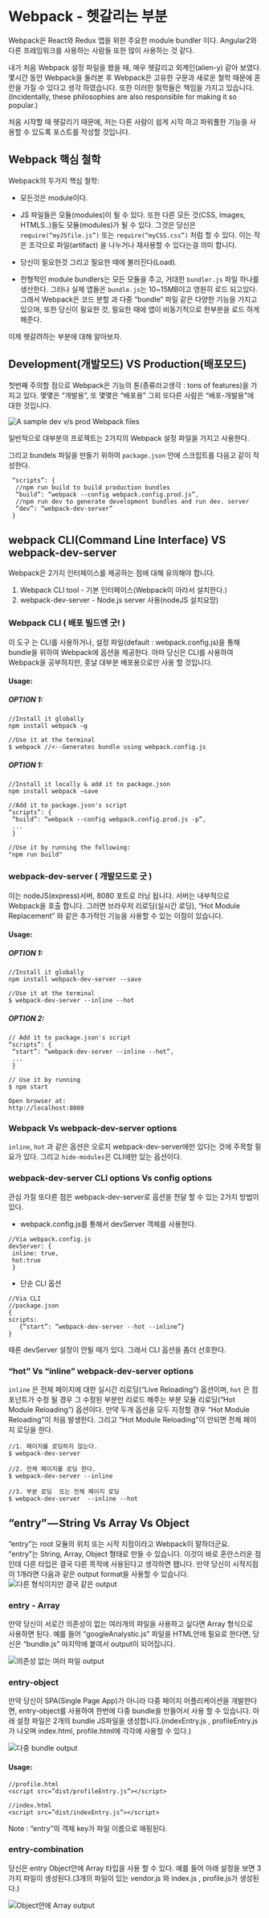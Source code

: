 # Webpack - 헷갈리는 부분
 Webpack은 React와 Redux 앱을 위한 주요한 module bundler 이다. Angular2와 다른 프레임워크를 사용하는 사람들 또한 많이 사용하는 것 같다.

 내가 처음 Webpack 설정 파일을 봤을 때, 매우 헷갈리고 외계인(alien-y) 같아 보였다. 몇시간 동안 Webpack을 둘러본 후  Webpack은 고유한 구문과 새로운 철학 때문에 혼란을 가질 수 있다고 생각 하였습니다. 또한 이러한 철학들은 책임을 가지고 있습니다. (Incidentally, these philosophies are also responsible for making it so popular.)

 처음 시작할 때 헷갈리기 때문에, 저는 다른 사람이 쉽게 시작 하고 파워풀한 기능을 사용할 수 있도록  포스트를 작성할 것입니다.

## Webpack 핵심 철학
 Webpack의 두가지 핵심 철학:
* 모든것은 module이다.
 * JS 파일들은 모듈(modules)이 될 수 있다. 또한 다른 모든 것(CSS, Images, HTMLS..)들도 모듈(modules)가 될 수 있다. 그것은 당신은 `require(“myJSfile.js”)`  또는 `require(“myCSS.css”)` 처럼 할 수 있다. 이는 작은 조각으로 파일(artifact) 을 나누거나 재사용할 수 있다는걸 의미 합니다.

* 당신이 필요한것 그리고 필요한 때에 불러진다(Load).
 * 전형적인 module bundlers는 모든 모듈을 주고, 거대한 `bundler.js` 파일 하나를 생산한다. 그러나 실제 앱들은 `bundle.js`는 10~15MB이고 영원히 로드 되고있다. 그래서 Webpack은 코드 분할 과 다중 “bundle” 파일 같은 다양한 기능을 가지고 있으며, 또한 당신이 필요한 것, 필요한 때에 앱이 비동기적으로 한부분을 로드 하게 해준다.

이제 헷갈려하는 부분에 대해 알아보자.

## Development(개발모드) VS Production(배포모드)
 첫번째 주의할 점으로 Webpack은 기능의 톤(종류라고생각 :  tons of features)을 가지고 있다. 몇몇은 “개발용”, 또 몇몇은 “배포용” 그외 또다른 사람은 “배포-개발용”에 대한 것입니다.

![A sample dev v/s prod Webpack files](https://d262ilb51hltx0.cloudfront.net/max/1600/1*WCAdMi04IFEWdngK8bkFcw.png)

일반적으로 대부분의 프로젝트는 2가지의 Webpack 설정 파일을 가지고 사용한다.

그리고 bundels 파일을 만들기 위하여 `package.json` 안에 스크립트를 다음고 같이 작성한다.

````
 “scripts”: {
  //npm run build to build production bundles
  “build”: “webpack --config webpack.config.prod.js”,
  //npm run dev to generate development bundles and run dev. server
  “dev”: “webpack-dev-server”
 }
````

## webpack CLI(Command Line Interface) VS webpack-dev-server
Webpack은 2가지 인터페이스를 제공하는 점에 대해 유의해야 합니다.

1. Webpack CLI tool - 기본 인터페이스(Webpack이 아라서 설치한다.)
2. webpack-dev-server - Node.js server 사용(nodeJS 설치요망)

### Webpack CLI ( 배포 빌드엔 굿! )
 이 도구 는 CLI를 사용하거나, 설정 파일(default : webpack.config.js)을 통해 bundle을 위하여 Webpack에 옵션을 제공한다.
아마 당신은 CLI를 사용하여 Webpack을 공부하지만, 훗날 대부분 배포용으로만 사용 할 것입니다.

#### Usage:

##### OPTION 1: 

````
//Install it globally
npm install webpack —g

//Use it at the terminal 
$ webpack //<--Generates bundle using webpack.config.js
````

##### OPTION 1: 
````
//Install it locally & add it to package.json
npm install webpack —save

//Add it to package.json's script 
“scripts”: {
 “build”: “webpack --config webpack.config.prod.js -p”,
 ...
 }

//Use it by running the following:
"npm run build"

````

### webpack-dev-server ( 개발모드로 굿 )
 이는 nodeJS(express)서버, 8080 포트로 러닝 됩니다. 서버는 내부적으로 Webpack을 호출 합니다. 그러면 브라우저 리로딩(실시간 로딩), “Hot Module Replacement” 와 같은 추가적인 기능을 사용할 수 있는 이점이 있습니다.

#### Usage:

##### OPTION 1: 
````
//Install it globally
npm install webpack-dev-server --save

//Use it at the terminal
$ webpack-dev-server --inline --hot
````

##### OPTION 2:
````
// Add it to package.json's script 
“scripts”: {
 “start”: “webpack-dev-server --inline --hot”,
 ...
 }

// Use it by running 
$ npm start

Open browser at:
http://localhost:8080
```` 

### Webpack Vs webpack-dev-server options
  `inline`, `hot` 과 같은 옵션은 오로지  webpack-dev-server에만 있다는 것에 주목할 필요가 있다. 그리고 `hide-modules`은 CLI에만 있는 옵션이다.

### webpack-dev-server CLI options Vs config options
 관심 가질 또다른 점은 webpack-dev-server로 옵션을 전달 할 수 있는 2가지 방법이 있다.

* webpack.config.js를 통해서 devServer 객체를 사용한다.

````
//Via webpack.config.js
devServer: {
 inline: true,
 hot:true
 }
````

* 단순 CLI 옵션

````
//Via CLI
//package.json
{
scripts: 
   {“start”: “webpack-dev-server --hot --inline”}
}
````

때론 devServer 설정이 안될 때가 있다. 그래서  CLI 옵션을 좀더 선호한다.


### “hot” Vs “inline” webpack-dev-server options
`inline` 은 전체 페이지에 대한 실시간 리로딩(“Live Reloading”) 옵션이며, `hot` 은 컴포넌트가 수정 될 경우 그 수정된 부분만 리로드 해주는 부분 모듈 리로딩(“Hot Module Reloading”) 옵션이다. 만약 두개 옵션을 모두 지정할 경우 “Hot Module Reloading”이 처음 발생한다. 그리고 “Hot Module Reloading”이 안되면 전체 페이지 로딩을 한다.

````
//1. 페이지를 로딩하지 않는다.
$ webpack-dev-server

//2. 전체 페이지를 로딩 한다.
$ webpack-dev-server --inline

//3. 부분 로딩  또는 전체 페이지 로딩
$ webpack-dev-server  --inline --hot
````

## “entry” — String Vs Array Vs Object
 “entry”는 root 모듈의 위치 또는 시작 지점이라고 Webpack이 말하더군요. “entry”는 String, Array, Object 형태로 만들 수 있습니다. 이것이 바로 혼란스러운 점인데 다른 타입은 결국 다른 목적에 사용된다고 생각하면 됍니다.
만약 당신이 시작지점이 1개라면 다음과 같은 output format을 사용할 수 있습니다.
![다른 형식이지만 결국 같은 output](https://d262ilb51hltx0.cloudfront.net/max/1600/1*OnXpfv4zjL-5zO2Ha6mXDw.png)

### entry - Array
 만약 당신이 서로간 의존성이 없는 여러개의 파일을 사용하고 싶다면 Array 형식으로 사용하면 된다.
예를 들어 “googleAnalystic.js” 파일을 HTML안에 필요로 한다면, 당신은 “bundle.js” 마지막에 붙여서 output이 되어집니다.

![의존성 없는 여러 파일 output](https://d262ilb51hltx0.cloudfront.net/max/1600/1*yLVdS3oN4Xo8KInoTIfi0A.png)

### entry-object
 만약 당신이 SPA(Single Page App)가 아니라 다중 페이지 어플리케이션을 개발한다면, entry-object를 사용하여 한번에 다중 bundle을 만들어서 사용 할 수 있습니다.
아래 설정 파일은 2개의 bundle JS파일을 생성합니다.(indexEntry.js , profileEntry.js 가 나오며 index.html, profile.html에 각각에 사용할 수 있다.)

![다중 bundle output](https://d262ilb51hltx0.cloudfront.net/max/1600/1*xB51RRC4ik6BBP2lJ90Iuw.png)

#### Usage:

````
//profile.html
<script src=”dist/profileEntry.js”></script>

//index.html
<script src=”dist/indexEntry.js”></script>
````

Note : “entry”의 객체 key가 파일 이름으로 매핑된다.

### entry-combination
당신은 entry Object안에 Array 타입을 사용 할 수 있다. 예를 들어 아래 설정을 보면 3가지 파일이 생성된다.(3개의 파일이 있는 vendor.js 와 index.js , profile.js가 생성된다.)

![Object안에 Array output](https://d262ilb51hltx0.cloudfront.net/max/1600/1*yz76QY1fVzBGKJ-6X6Eleg.png)